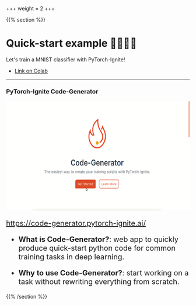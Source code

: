 +++
weight = 2
+++

<!-- Start vertical slides -->
{{% section %}}

# Quick-start example 👩‍💻👨‍💻

Let's train a MNIST classifier with PyTorch-Ignite!

- [Link on Colab](https://colab.research.google.com/github/pytorch-ignite/pytorch-ignite.ai/blob/gh-pages/tutorials/getting-started.ipynb)

---

### PyTorch-Ignite Code-Generator

<img height="300" src="https://raw.githubusercontent.com/pytorch-ignite/code-generator/main/src/assets/code-generator-demo-1080p.gif"/>

<div style="font-size: 20px;">

https://code-generator.pytorch-ignite.ai/

- **What is Code-Generator?**: web app to quickly produce quick-start python code for common training tasks in deep learning.

- **Why to use Code-Generator?**: start working on a task without rewriting everything from scratch.

</div>

<!-- End vertical slides -->
{{% /section %}}
